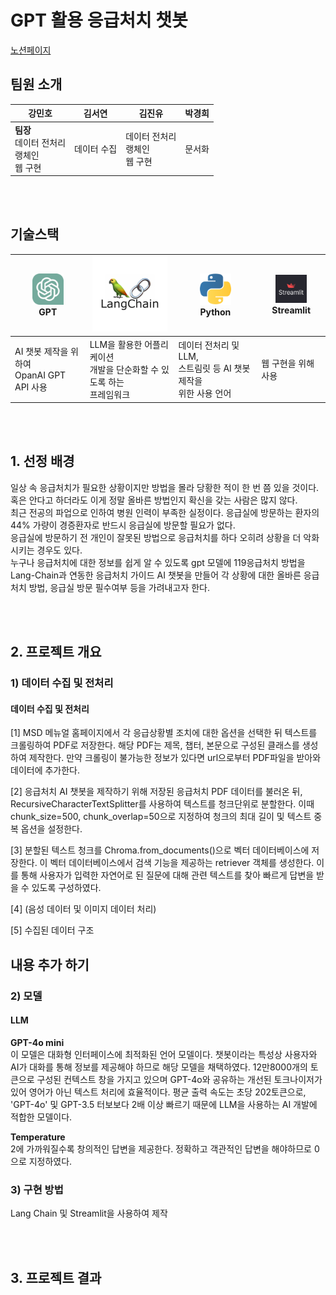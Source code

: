 # GPT 활용 응급처치 챗봇

<a href="https://fragrant-paprika-e91.notion.site/gpt-8aa9494a44724d40bded8185869bc5ff">노션페이지</a>

## 팀원 소개
|강민호|김서연|김진유|박경희|
|---|---|---|---|
|**팀장**</br>데이터 전처리</br>랭체인</br>웹 구현|데이터 수집|데이터 전처리</br>랭체인</br>웹 구현|문서화|

</br></br>


## 기술스택
|<img width='50' src="https://github.com/SKNETWORKS-FAMILY-AICAMP/SKN02-3rd-1Team/blob/main/img/chat_gpt.png"> </br> GPT|<img width='120' src="https://github.com/SKNETWORKS-FAMILY-AICAMP/SKN02-3rd-1Team/blob/main/img/lang_chain.png"> </br> |<img width='50' src="https://github.com/SKNETWORKS-FAMILY-AICAMP/SKN02-3rd-1Team/blob/main/img/python.png"> </br> Python | <img width='50' src="https://github.com/SKNETWORKS-FAMILY-AICAMP/SKN02-3rd-1Team/blob/main/img/streamlit_hero.png"> </br> Streamlit|
|-|-|-|-|
|AI 챗봇 제작을 위하여</br>OpanAI GPT API 사용|LLM을 활용한 어플리케이션</br>개발을 단순화할 수 있도록 하는</br>프레임워크|데이터 전처리 및 LLM,</br> 스트림릿 등 AI 챗봇 제작을 </br> 위한 사용 언어|웹 구현을 위해 사용|

</br></br>

## 1. 선정 배경
일상 속 응급처치가 필요한 상황이지만 방법을 몰라 당황한 적이 한 번 쯤 있을 것이다. 혹은 안다고 하더라도 이게 정말 올바른 방법인지 확신을 갖는 사람은 많지 않다.</br>
최근 전공의 파업으로 인하여 병원 인력이 부족한 실정이다. 응급실에 방문하는 환자의 44% 가량이 경증환자로 반드시 응급실에 방문할 필요가 없다. </br>응급실에 방문하기 전 개인이 잘못된 방법으로 응급처치를 하다 오히려 상황을 더 악화시키는 경우도 있다. </br>
누구나 응급처치에 대한 정보를 쉽게 알 수 있도록 gpt 모델에 119응급처치 방법을 Lang-Chain과 연동한 응급처치 가이드 AI 챗봇을 만들어 각 상황에 대한 올바른 응급처치 방법, 응급실 방문 필수여부 등을 가려내고자 한다.
 
</br></br>

## 2. 프로젝트 개요
### 1) 데이터 수집 및 전처리
#### 데이터 수집 및 전처리
[1] MSD 메뉴얼 홈페이지에서 각 응급상황별 조치에 대한 옵션을 선택한 뒤 텍스트를 크롤링하여 PDF로 저장한다. 해당 PDF는 제목, 챕터, 본문으로 구성된 클래스를 생성하여 제작한다. 만약 크롤링이 불가능한 정보가 있다면 url으로부터 PDF파일을 받아와 데이터에 추가한다.

[2] 응급처치 AI 챗봇을 제작하기 위해 저장된 응급처치 PDF 데이터를 불러온 뒤, RecursiveCharacterTextSplitter를 사용하여 텍스트를 청크단위로 분할한다. 이때 chunk_size=500, chunk_overlap=50으로 지정하여 청크의 최대 길이 및 텍스트 중복 옵션을 설정한다.

[3] 분할된 텍스트 청크를 Chroma.from_documents()으로 벡터 데이터베이스에 저장한다. 이 벡터 데이터베이스에서 검색 기능을 제공하는 retriever 객체를 생성한다. 이를 통해 사용자가 입력한 자연어로 된 질문에 대해 관련 텍스트를 찾아 빠르게 답변을 받을 수 있도록 구성하였다.

[4] (음성 데이터 및 이미지 데이터 처리)

[5] 수집된 데이터 구조
## 내용 추가 하기

  
### 2) 모델
#### LLM
**GPT-4o mini**</br>
이 모델은 대화형 인터페이스에 최적화된 언어 모델이다. 챗봇이라는 특성상 사용자와 AI가 대화를 통해 정보를 제공해야 하므로 해당 모델을 채택하였다.
12만8000개의 토큰으로 구성된 컨텍스트 창을 가지고 있으며 GPT-4o와 공유하는 개선된 토크나이저가 있어 영어가 아닌 텍스트 처리에 효율적이다.
평균 출력 속도는 초당 202토큰으로, 'GPT-4o' 및 GPT-3.5 터보보다 ​​2배 이상 빠르기 때문에  LLM을 사용하는 AI 개발에 적합한 모델이다.</br>

**Temperature**</br>
2에 가까워질수록 창의적인 답변을 제공한다. 정확하고 객관적인 답변을 해야하므로  0으로 지정하였다.</br>


  
### 3) 구현 방법</br>
Lang Chain 및 Streamlit을 사용하여 제작

</br></br> 
## 3. 프로젝트 결과</br>
<img>
